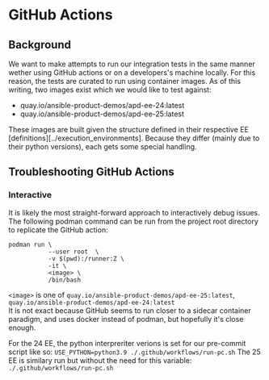 # GitHub Actions
## Background
We want to make attempts to run our integration tests in the same manner wether using GitHub actions or on a developers's machine locally. For this reason, the tests are curated to run using container images. As of this writing, two images exist which we would like to test against:
  - quay.io/ansible-product-demos/apd-ee-24:latest
  - quay.io/ansible-product-demos/apd-ee-25:latest

These images are built given the structure defined in their respective EE [definitions][../execution_environments]. Because they differ (mainly due to their python versions), each gets some special handling.

## Troubleshooting GitHub Actions

### Interactive
It is likely the most straight-forward approach to interactively debug issues. The following podman command can be run from the project root directory to replicate the GitHub action:
```
podman run \
           --user root  \
           -v $(pwd):/runner:Z \
           -it \
           <image> \
           /bin/bash
```
`<image>` is one of `quay.io/ansible-product-demos/apd-ee-25:latest`, `quay.io/ansible-product-demos/apd-ee-24:latest`  
It is not exact because GitHub seems to run closer to a sidecar container paradigm, and uses docker instead of podman, but hopefully it's close enough.

For the 24 EE, the python interpreriter verions is set for our pre-commit script like so: `USE_PYTHON=python3.9 ./.github/workflows/run-pc.sh`
The 25 EE is similary run but without the need for this variable: `./.github/workflows/run-pc.sh`
